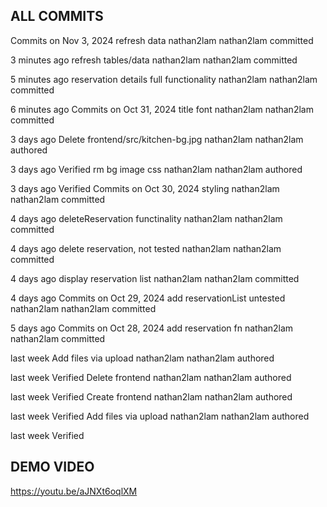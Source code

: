 ## ALL COMMITS

Commits on Nov 3, 2024
refresh data
nathan2lam
nathan2lam
committed

3 minutes ago
refresh tables/data
nathan2lam
nathan2lam
committed

5 minutes ago
reservation details full functionality
nathan2lam
nathan2lam
committed

6 minutes ago
Commits on Oct 31, 2024
title font
nathan2lam
nathan2lam
committed

3 days ago
Delete frontend/src/kitchen-bg.jpg
nathan2lam
nathan2lam
authored

3 days ago
Verified
rm bg image css
nathan2lam
nathan2lam
authored

3 days ago
Verified
Commits on Oct 30, 2024
styling
nathan2lam
nathan2lam
committed

4 days ago
deleteReservation functinality
nathan2lam
nathan2lam
committed

4 days ago
delete reservation, not tested
nathan2lam
nathan2lam
committed

4 days ago
display reservation list
nathan2lam
nathan2lam
committed

4 days ago
Commits on Oct 29, 2024
add reservationList untested
nathan2lam
nathan2lam
committed

5 days ago
Commits on Oct 28, 2024
add reservation fn
nathan2lam
nathan2lam
committed

last week
Add files via upload
nathan2lam
nathan2lam
authored

last week
Verified
Delete frontend
nathan2lam
nathan2lam
authored

last week
Verified
Create frontend
nathan2lam
nathan2lam
authored

last week
Verified
Add files via upload
nathan2lam
nathan2lam
authored

last week
Verified

## DEMO VIDEO

https://youtu.be/aJNXt6oqlXM

